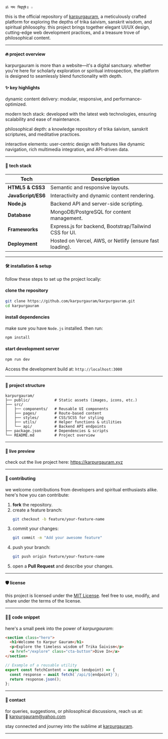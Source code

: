 
<span class="center-text">`ॐ नमः चिद्वपुषे॥ ☆`</span>

this is the official repository of [karpurgauram](https://karpurgauram.xyz/), a meticulously crafted platform for exploring the depths of trika śaivism, sanskrit wisdom, and spiritual philosophy. this project brings together elegant UI/UX design, cutting-edge web development practices, and a treasure trove of philosophical content.

---

#### 🔥 **project overview**

karpurgauram is more than a website—it's a digital sanctuary. whether you're here for scholarly exploration or spiritual introspection, the platform is designed to seamlessly blend functionality with depth.

#### ✨ **key highlights**

dynamic content delivery: modular, responsive, and performance-optimized.

modern tech stack: developed with the latest web technologies, ensuring scalability and ease of maintenance.

philosophical depth: a knowledge repository of trika śaivism, sanskrit scriptures, and meditative practices.

interactive elements: user-centric design with features like dynamic navigation, rich multimedia integration, and API-driven data.

---

#### 🚀 tech stack

| **Tech**           | **Description**                                          |
| ------------------ | -------------------------------------------------------- |
| **HTML5 & CSS3**   | Semantic and responsive layouts.                         |
| **JavaScript/ES6** | Interactivity and dynamic content rendering.             |
| **Node.js**        | Backend API and server-side scripting.                   |
| **Database**       | MongoDB/PostgreSQL for content management.               |
| **Frameworks**     | Express.js for backend, Bootstrap/Tailwind CSS for UI.   |
| **Deployment**     | Hosted on Vercel, AWS, or Netlify (ensure fast loading). |

---

#### 🛠️ installation & setup

follow these steps to set up the project locally:

#### clone the repository  
```bash
git clone https://github.com/karpurgauram/karpurgauram.git
cd karpurgauram
```

#### install dependencies  
make sure you have `Node.js` installed. then run:  
```bash
npm install
```

#### start development server  
```bash
npm run dev
```

Access the development build at: `http://localhost:3000`

---

#### 📂 project structure  

```plaintext
karpurgauram/
├── public/           # Static assets (images, icons, etc.)
├── src/
│   ├── components/   # Reusable UI components
│   ├── pages/        # Route-based content
│   ├── styles/       # CSS/SCSS for styling
│   ├── utils/        # Helper functions & utilities
│   └── api/          # Backend API endpoints
├── package.json      # Dependencies & scripts
└── README.md         # Project overview
```

---

#### 🔗 live preview  
check out the live project here: https://karpurgauram.xyz  

---

#### 🧩 contributing  

we welcome contributions from developers and spiritual enthusiasts alike. here's how you can contribute:  

1. **fork** the repository.  
2. create a feature branch:  
   ```bash
   git checkout -b feature/your-feature-name
   ```  
3. commit your changes:  
   ```bash
   git commit -m "Add your awesome feature"
   ```  
4. push your branch:  
   ```bash
   git push origin feature/your-feature-name
   ```  
5. open a **Pull Request** and describe your changes.

---

#### 🛡️ license  

this project is licensed under the [MIT License](LICENSE). feel free to use, modify, and share under the terms of the license.

---

#### 👨‍💻 code snippet  
here's a small peek into the power of *karpurgauram*:  

```html
<section class="hero">
  <h1>Welcome to Karpur Gauram</h1>
  <p>Explore the timeless wisdom of Trika Śaivism</p>
  <a href="/explore" class="cta-button">Dive In</a>
</section>
```

```javascript
// Example of a reusable utility
export const fetchContent = async (endpoint) => {
  const response = await fetch(`/api/${endpoint}`);
  return response.json();
};
```

---

#### 💬 contact  

for queries, suggestions, or philosophical discussions, reach us at:  
📧 karpurgauram@yahoo.com  

stay connected and journey into the sublime at [karpurgauram](https://karpurgauram.xyz).  

---  

